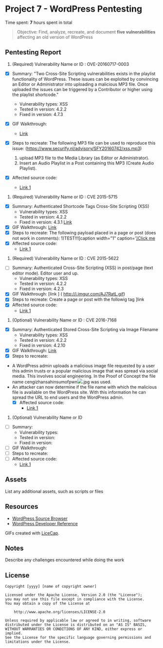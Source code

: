 # Project 7 - WordPress Pentesting

Time spent: **7** hours spent in total

> Objective: Find, analyze, recreate, and document **five vulnerabilities** affecting an old version of WordPress

## Pentesting Report

1. (Required) Vulnerability Name or ID : OVE-20160717-0003
  - [X] Summary: "Two Cross-Site Scripting vulnerabilities exists in the playlist functionality of WordPress. 
  These issues can be exploited by convincing an Editor or Administrator into uploading a malicious MP3 file. Once uploaded the issues can be triggered by a Contributor or higher using the playlist shortcode."
    - Vulnerability types: XSS
    - Tested in version:  4.2.2
    - Fixed in version:   4.7.3
  - [X] GIF Walkthrough: 
       - [Link ](http://i.imgur.com/aCCmMyd.gif)
  - [X] Steps to recreate: 
      The following MP3 file can be used to reproduce this issue:
      (https://www.securify.nl/advisory/SFY20160742/xss.mp3)
      1) upload MP3 file to the Media Library (as Editor or Administrator).
      2) Insert an Audio Playlist in a Post containing this MP3 (Create Audio Playlist).
  
  - [X] Affected source code:
    - [Link 1](https://wordpress.org/wp-includes/js/mediaelement/wp-playlist.js)
    
1. (Required) Vulnerability Name or ID : CVE	2015-5715
  - [X] Summary: Authenticated Shortcode Tags Cross-Site Scripting (XSS)
    - Vulnerability types: XSS
    - Tested in version: 4.2.2
    - Fixed in version: 4.3.1
    [Link ](http://blog.checkpoint.com/2015/09/15/finding-vulnerabilities-in-core-wordpress-a-bug-hunters-trilogy-part-iii-ultimatum/)
  - [X] GIF Walkthrough:
    [Link ](http://i.imgur.com/aCCmMyd.gif)
  - [X] Steps to recreate: 
     The following payload placed in a page or post (does not work in comments):
     1)TEST!!![caption width="1" caption='<a href="' ">]</a><a href="http://onMouseOver='alert(1)'">Click me</a>
  - [X] Affected source code:
    - [Link 1](https://core.trac.wordpress.org/browser/tags/version/src/source_file.php)
1. (Required) Vulnerability Name or ID : CVE	2015-5622
  - [ ] Summary: Authenticated Cross-Site Scripting (XSS) in post/page (text editor mode). Editor user and up.
    - Vulnerability types: XSS
    - Tested in version: 4.2.2
    - Fixed in version: 4.2.3
  - [X] GIF Walkthrough: 
    [link ] ( http://i.imgur.com/AJ7RatL.gif)
  - [X] Steps to recreate: Create a page or post with the followig tag 
      <a href="[caption code=">]</a><a title=" onmouseover=alert('test')  ">link</a>
  - [X] Affected source code:
    - [Link 1](https://core.trac.wordpress.org/browser/tags/version/src/source_file.php)
1. (Optional) Vulnerability Name or ID : CVE	2016-7168
  - [X] Summary: Authenticated Stored Cross-Site Scripting via Image Filename
    - Vulnerability types: XSS
    - Tested in version: 4.2.2
    - Fixed in version: 4.2.10
  - [X] GIF Walkthrough: 
   [Link ](http://i.imgur.com/NkDgBX5.gif)
  - [X] Steps to recreate: 
  - A WordPress admin uploads a malicious image file requested by a user this admin trusts or a popular malicious image           that was spread via social media. This involves social engineering. In the Proof of Concept the file name            cengizhansahinsumofpwn<img src=a onerror=alert(document.cookie)>.jpg was used.
- An attacker can now determine if the file name with which the malicious file is available on the WordPress site. With this information he can spread the URL to end users and the WordPress admin.
  - [X] Affected source code:
    - [Link 1](https://core.trac.wordpress.org/browser/tags/version/src/source_file.php)
1. (Optional) Vulnerability Name or ID
  - [ ] Summary: 
    - Vulnerability types:
    - Tested in version:
    - Fixed in version: 
  - [ ] GIF Walkthrough: 
  - [ ] Steps to recreate: 
  - [ ] Affected source code:
    - [Link 1](https://core.trac.wordpress.org/browser/tags/version/src/source_file.php) 

## Assets

List any additional assets, such as scripts or files

## Resources

- [WordPress Source Browser](https://core.trac.wordpress.org/browser/)
- [WordPress Developer Reference](https://developer.wordpress.org/reference/)

GIFs created with [LiceCap](http://www.cockos.com/licecap/).

## Notes

Describe any challenges encountered while doing the work

## License

    Copyright [yyyy] [name of copyright owner]

    Licensed under the Apache License, Version 2.0 (the "License");
    you may not use this file except in compliance with the License.
    You may obtain a copy of the License at

        http://www.apache.org/licenses/LICENSE-2.0

    Unless required by applicable law or agreed to in writing, software
    distributed under the License is distributed on an "AS IS" BASIS,
    WITHOUT WARRANTIES OR CONDITIONS OF ANY KIND, either express or implied.
    See the License for the specific language governing permissions and
    limitations under the License.
